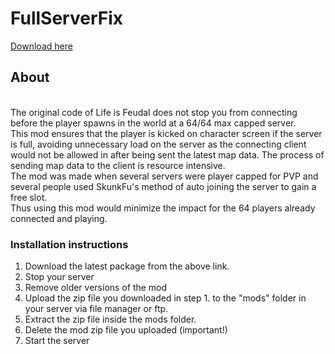# FullServerFix
[Download here](https://github.com/LiF-x/FullServerFix/releases/latest)

## About

<br>The original code of Life is Feudal does not stop you from connecting before the player spawns in the world at a 64/64 max capped server.<br>This mod ensures that the player is kicked on character screen if the server is full, avoiding unnecessary load on the server as the connecting client would not be allowed in after being sent the latest map data. The process of sending map data to the client is resource intensive.&nbsp;<br>The mod was made when several servers were player capped for PVP and several people used SkunkFu's method of auto joining the server to gain a free slot.&nbsp;<br>Thus using this mod would minimize the impact for the 64 players already connected and playing.

### Installation instructions

1. Download the latest package from the above link.
2. Stop your server
3. Remove older versions of the mod
4. Upload the zip file you downloaded in step 1. to the "mods" folder in your server via file manager or ftp.
5. Extract the zip file inside the mods folder.
6. Delete the mod zip file you uploaded (important!)
7. Start the server
